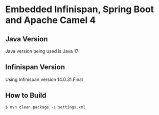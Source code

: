 # Embedded Infinispan, Spring Boot and Apache Camel 4

## Java Version
Java version being used is Java 17

## Infinispan Version
Using Infinispan version 14.0.31.Final

## How to Build
```
$ mvn clean package -s settings.xml
```